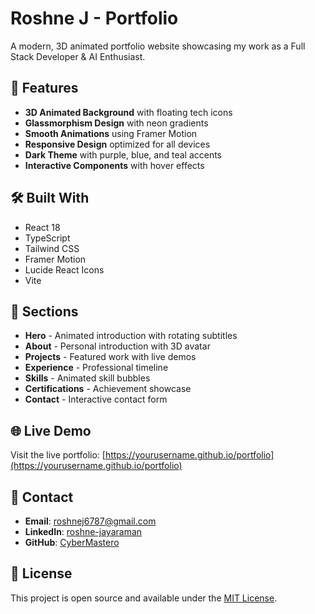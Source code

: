# Roshne J - Portfolio

A modern, 3D animated portfolio website showcasing my work as a Full Stack Developer & AI Enthusiast.

## 🚀 Features

- **3D Animated Background** with floating tech icons
- **Glassmorphism Design** with neon gradients
- **Smooth Animations** using Framer Motion
- **Responsive Design** optimized for all devices
- **Dark Theme** with purple, blue, and teal accents
- **Interactive Components** with hover effects

## 🛠️ Built With

- React 18
- TypeScript
- Tailwind CSS
- Framer Motion
- Lucide React Icons
- Vite

## 📱 Sections

- **Hero** - Animated introduction with rotating subtitles
- **About** - Personal introduction with 3D avatar
- **Projects** - Featured work with live demos
- **Experience** - Professional timeline
- **Skills** - Animated skill bubbles
- **Certifications** - Achievement showcase
- **Contact** - Interactive contact form

## 🌐 Live Demo

Visit the live portfolio: [https://yourusername.github.io/portfolio](https://yourusername.github.io/portfolio)

## 📧 Contact

- **Email**: roshnej6787@gmail.com
- **LinkedIn**: [roshne-jayaraman](https://linkedin.com/in/roshne-jayaraman)
- **GitHub**: [CyberMastero](https://github.com/CyberMastero)

## 📄 License

This project is open source and available under the [MIT License](LICENSE).